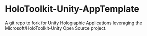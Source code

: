 # HoloToolkit-Unity-AppTemplate
A git repo to fork for Unity Holographic Applications leveraging the Microsoft/HoloToolkit-Unity Open Source project.
